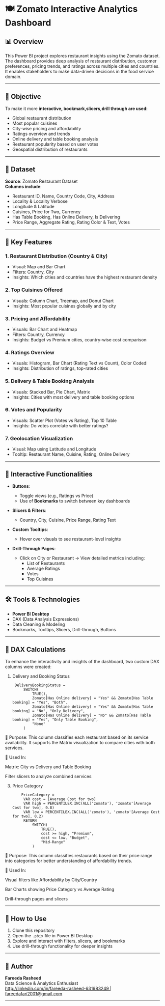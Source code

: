 

# 🍽️ Zomato Interactive Analytics Dashboard

## 📊 Overview

This Power BI project explores restaurant insights using the Zomato dataset. The dashboard provides deep analysis of restaurant distribution, customer preferences, pricing trends, and ratings across multiple cities and countries. It enables stakeholders to make data-driven decisions in the food service domain.

---

## 🎯 Objective

To  make it more **interactive, bookmark,slicers,drill through are used**:

- Global restaurant distribution
- Most popular cuisines
- City-wise pricing and affordability
- Ratings overview and trends
- Online delivery and table booking analysis
- Restaurant popularity based on user votes
- Geospatial distribution of restaurants

---

## 📁 Dataset

**Source**: Zomato Restaurant Dataset  
**Columns include**:
- Restaurant ID, Name, Country Code, City, Address
- Locality & Locality Verbose
- Longitude & Latitude
- Cuisines, Price for Two, Currency
- Has Table Booking, Has Online Delivery, Is Delivering
- Price Range, Aggregate Rating, Rating Color & Text, Votes

---

## 📌 Key Features

### 1. Restaurant Distribution (Country & City)
- Visual: Map and Bar Chart
- Filters: Country, City
- Insights: Which cities and countries have the highest restaurant density

### 2. Top Cuisines Offered
- Visuals: Column Chart, Treemap, and Donut Chart
- Insights: Most popular cuisines globally and by city

### 3. Pricing and Affordability
- Visuals: Bar Chart and Heatmap
- Filters: Country, Currency
- Insights: Budget vs Premium cities, country-wise cost comparison

### 4. Ratings Overview
- Visuals: Histogram, Bar Chart (Rating Text vs Count), Color Coded
- Insights: Distribution of ratings, top-rated cities

### 5. Delivery & Table Booking Analysis
- Visuals: Stacked Bar, Pie Chart, Matrix
- Insights: Cities with most delivery and table booking options

### 6. Votes and Popularity
- Visuals: Scatter Plot (Votes vs Rating), Top 10 Table
- Insights: Do votes correlate with better ratings?

### 7. Geolocation Visualization
- Visual: Map using Latitude and Longitude
- Tooltip: Restaurant Name, Cuisine, Rating, Online Delivery

---

## 🔄 Interactive Functionalities

- **Buttons**:  
  - Toggle views (e.g., Ratings vs Price)
  - Use of **Bookmarks** to switch between key dashboards


- **Slicers & Filters**:
  - Country, City, Cuisine, Price Range, Rating Text

- **Custom Tooltips**:
  - Hover over visuals to see restaurant-level insights

- **Drill-Through Pages**:
  - Click on City or Restaurant → View detailed metrics including:
    - List of Restaurants
    - Average Ratings
    - Votes
    - Top Cuisines

---

## 🛠️ Tools & Technologies

- **Power BI Desktop**
- DAX (Data Analysis Expressions)
- Data Cleaning & Modeling
- Bookmarks, Tooltips, Slicers, Drill-through, Buttons

---
## 🧮 DAX Calculations
To enhance the interactivity and insights of the dashboard, two custom DAX columns were created:
1. Delivery and Booking Status

        DeliveryBookingStatus = 
            SWITCH(
                TRUE(),
                Zomato[Has Online delivery] = "Yes" && Zomato[Has Table booking] = "Yes", "Both",
                Zomato[Has Online delivery] = "Yes" && Zomato[Has Table booking] = "No", "Only Delivery",
                Zomato[Has Online delivery] = "No" && Zomato[Has Table booking] = "Yes", "Only Table Booking",
                "None"
            )

🔹 Purpose:
This column classifies each restaurant based on its service availability. It supports the Matrix visualization to compare cities with both services.

🔹 Used In:

Matrix: City vs Delivery and Table Booking

Filter slicers to analyze combined services

3. Price Category

           PriceCategory = 
            VAR cost = [Average Cost for two]
            VAR high = PERCENTILEX.INC(ALL('zomato'), 'zomato'[Average Cost for two], 0.8)
            VAR low = PERCENTILEX.INC(ALL('zomato'), 'zomato'[Average Cost for two], 0.2)
            RETURN
                SWITCH(
                    TRUE(),
                    cost >= high, "Premium",
                    cost <= low, "Budget",
                    "Mid-Range"
                )

🔹 Purpose:
This column classifies restaurants based on their price range into categories for better understanding of affordability trends.

🔹 Used In:

Visual filters like Affordability by City/Country

Bar Charts showing Price Category vs Average Rating

Drill-through pages and slicers


---

## 🚀 How to Use

1. Clone this repository
2. Open the `.pbix` file in Power BI Desktop
3. Explore and interact with filters, slicers, and bookmarks
4. Use drill-through functionality for deeper insights

---

## 📌 Author

**Fareeda Rasheed**  
Data Science & Analytics Enthusiast  
[http://linkedin.com/in/fareeda-rasheed-631983249 ](#)  | [fareedafari2001@gmail.com](#)

---



